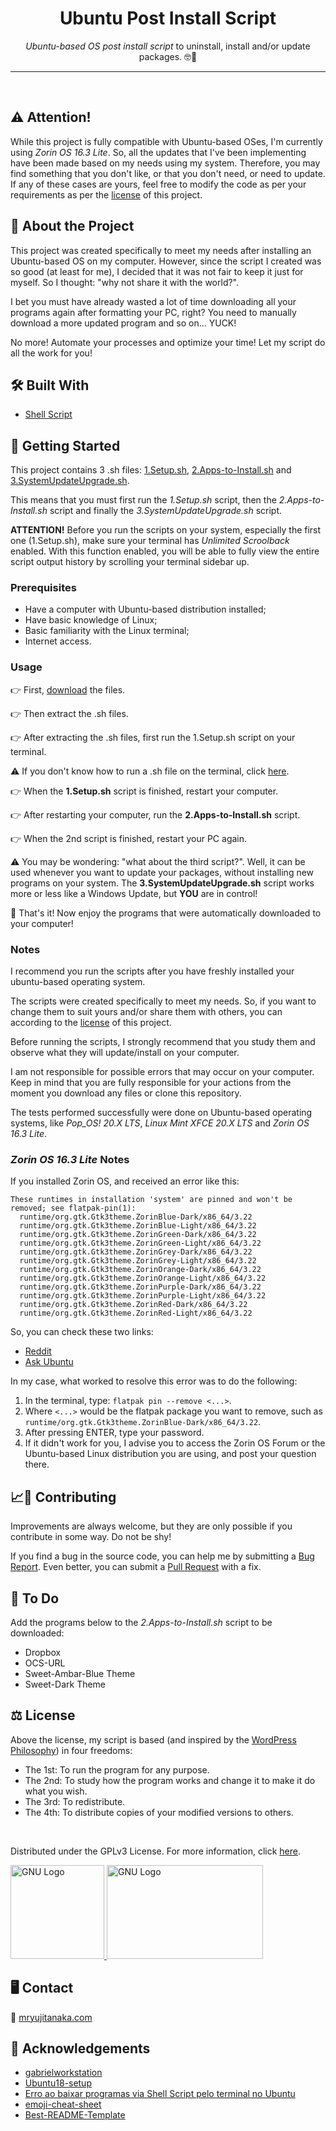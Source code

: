 <!-- Heading -->
<h1 align="center">Ubuntu Post Install Script</h1>
    <p align="center"><em>Ubuntu-based OS post install script</em> to uninstall, install and/or update packages. &#x1F913&#x1F596</p>

---

<br>

<h2><strong>&#9888 Attention!</strong></h2>
<p>While this project is fully compatible with Ubuntu-based OSes, I'm currently using <em>Zorin OS 16.3 Lite</em>. So, all the updates that I've been implementing have been made based on my needs using my system. Therefore, you may find something that you don't like, or that you don't need, or need to update. If any of these cases are yours, feel free to modify the code as per your requirements as per the <a href="https://github.com/mryujitanaka/Ubuntu-Post-Install-Script#-license">license</a> of this project.<p>

<!-- About The Project -->
<h2><strong>&#x1F9D0 About the Project</strong></h2>
    <p>This project was created specifically to meet my needs after installing an Ubuntu-based OS on my computer. However, since the script I created was so good (at least for me), I decided that it was not fair to keep it just for myself. So I thought: "why not share it with the world?".</p>
    <p>I bet you must have already wasted a lot of time downloading all your programs again after formatting your PC, right? You need to manually download a more updated program and so on... YUCK!</p>
    <p>No more! Automate your processes and optimize your time! Let my script do all the work for you!</p>

<!-- Built With -->
<h2><strong>&#x1F6E0 Built With</strong></h2>
    <ul>
        <li><a href="https://en.wikipedia.org/wiki/Shell_script">Shell Script</a></li>
    </ul>

<!-- Getting Started -->
<h2><strong>&#x1F3C1 Getting Started</strong></h2>
    <p>This project contains 3 .sh files: <a href="https://github.com/vyujitanaka/Ubuntu-Post-Install-Script/blob/master/1.Setup.sh">1.Setup.sh</a>, <a href="https://github.com/vyujitanaka/Ubuntu-Post-Install-Script/blob/master/2.Apps-to-Install.sh">2.Apps-to-Install.sh</a> and <a href="https://github.com/vyujitanaka/Ubuntu-Post-Install-Script/blob/master/3.SystemUpdateUpgrade.sh">3.SystemUpdateUpgrade.sh</a>.</p>
    <p>This means that you must first run the <em>1.Setup.sh</em> script, then the <em>2.Apps-to-Install.sh</em> script and finally the <em>3.SystemUpdateUpgrade.sh</em> script.</p>
    <p><strong>ATTENTION!</strong> Before you run the scripts on your system, especially the first one (1.Setup.sh), make sure your terminal has <em>Unlimited Scroolback</em> enabled. With this function enabled, you will be able to fully view the entire script output history by scrolling your terminal sidebar up.</p>

<!-- Prerequisites -->
<h3>Prerequisites</h3>
    <ul>
        <li>Have a computer with Ubuntu-based distribution installed;</li>
        <li>Have basic knowledge of Linux;</li>
        <li>Basic familiarity with the Linux terminal;</li>
        <li>Internet access.</li>
    </ul>

<!-- Usage Examples -->

### Usage

&#128073; First, [download](https://github.com/vyujitanaka/Ubuntu-Post-Install-Script/archive/refs/heads/master.zip) the files.

&#128073; Then extract the .sh files.

&#128073; After extracting the .sh files, first run the 1.Setup.sh script on your terminal.

⚠️ If you don't know how to run a .sh file on the terminal, click [here](https://askubuntu.com/questions/38661/how-do-i-run-sh-scripts).

&#128073; When the **1.Setup.sh** script is finished, restart your computer.

&#128073; After restarting your computer, run the **2.Apps-to-Install.sh** script.

&#128073; When the 2nd script is finished, restart your PC again.

⚠️ You may be wondering: "what about the third script?". Well, it can be used whenever you want to update your packages, without installing new programs on your system. The **3.SystemUpdateUpgrade.sh** script works more or less like a Windows Update, but **YOU** are in control!

&#127881; That's it! Now enjoy the programs that were automatically downloaded to your computer!

### Notes

I recommend you run the scripts after you have freshly installed your ubuntu-based operating system.

The scripts were created specifically to meet my needs. So, if you want to change them to suit yours and/or share them with others, you can according to the [license](https://github.com/mryujitanaka/Ubuntu-Post-Install-Script#-license) of this project.

Before running the scripts, I strongly recommend that you study them and observe what they will update/install on your computer.

I am not responsible for possible errors that may occur on your computer. Keep in mind that you are fully responsible for your actions from the moment you download any files or clone this repository.

The tests performed successfully were done on Ubuntu-based operating systems, like *Pop_OS! 20.X LTS*, _Linux Mint XFCE 20.X LTS_ and _Zorin OS 16.3 Lite_.

### _Zorin OS 16.3 Lite_ Notes

If you installed Zorin OS, and received an error like this:

```
These runtimes in installation 'system' are pinned and won't be removed; see flatpak-pin(1):
  runtime/org.gtk.Gtk3theme.ZorinBlue-Dark/x86_64/3.22
  runtime/org.gtk.Gtk3theme.ZorinBlue-Light/x86_64/3.22
  runtime/org.gtk.Gtk3theme.ZorinGreen-Dark/x86_64/3.22
  runtime/org.gtk.Gtk3theme.ZorinGreen-Light/x86_64/3.22
  runtime/org.gtk.Gtk3theme.ZorinGrey-Dark/x86_64/3.22
  runtime/org.gtk.Gtk3theme.ZorinGrey-Light/x86_64/3.22
  runtime/org.gtk.Gtk3theme.ZorinOrange-Dark/x86_64/3.22
  runtime/org.gtk.Gtk3theme.ZorinOrange-Light/x86_64/3.22
  runtime/org.gtk.Gtk3theme.ZorinPurple-Dark/x86_64/3.22
  runtime/org.gtk.Gtk3theme.ZorinPurple-Light/x86_64/3.22
  runtime/org.gtk.Gtk3theme.ZorinRed-Dark/x86_64/3.22
  runtime/org.gtk.Gtk3theme.ZorinRed-Light/x86_64/3.22
  ```
  
So, you can check these two links:

* [Reddit](https://www.reddit.com/r/flatpak/comments/zx1ilh/how_to_remove_pinned_packages/?rdt=42094)
* [Ask Ubuntu](https://askubuntu.com/questions/1488710/how-to-unpin-and-remove-specific-flatpak-packages)

In my case, what worked to resolve this error was to do the following:

1) In the terminal, type: `flatpak pin --remove <...>`.
2) Where `<...>` would be the flatpak package you want to remove, such as `runtime/org.gtk.Gtk3theme.ZorinBlue-Dark/x86_64/3.22`.
3) After pressing ENTER, type your password.
4) If it didn't work for you, I advise you to access the Zorin OS Forum or the Ubuntu-based Linux distribution you are using, and post your question there.

<!-- Contributing -->
<h2><strong>&#128200;&#129309; Contributing</strong></h2>
<p>Improvements are always welcome, but they are only possible if you contribute in some way. Do not be shy!</p>
<p>If you find a bug in the source code, you can help me by submitting a <a href="https://github.com/mryujitanaka/Ubuntu-Post-Install-Script/issues">Bug Report</a>. Even better, you can submit a <a href="https://github.com/mryujitanaka/Ubuntu-Post-Install-Script/pulls">Pull Request</a> with a fix.</p>

<!-- To Do -->
<h2><strong>&#128221; To Do</strong></h2>
<p>Add the programs below to the <em>2.Apps-to-Install.sh</em> script to be downloaded:</p>
<ul>
    <li>Dropbox</li>
    <li>OCS-URL</li>
    <li>Sweet-Ambar-Blue Theme</li>
    <li>Sweet-Dark Theme</li>
</ul>

<!-- License -->
<h2><strong>&#9878; License</strong></h2>
<p>Above the license, my script is based (and inspired by the <a href="https://mediatemple.net/blog/web-development-tech/wordpress-philosophy-four-freedoms/">WordPress Philosophy</a>) in four freedoms:</p>
<ul> 
    <li>The 1st: To run the program for any purpose.</li>
    <li>The 2nd: To study how the program works and change it to make it do what you wish.</li>
    <li>The 3rd: To redistribute.</li>
    <li>The 4th: To distribute copies of your modified versions to others.</li>
</ul>
<br>
<p>Distributed under the GPLv3 License. For more information, click <a href="https://github.com/vyujitanaka/Ubuntu-Post-Install-Script/blob/master/LICENSE">here</a>.<p>
<!-- License Logos -->
<p align = "left">
    <tr>
        <td>
            <a href="https://www.gnu.org/">
            <img src="images/GNU-Logo.png" alt="GNU Logo" width="150" height="150">
            </a>
        </td>
    </tr>
    <tr>
        <td>
            <a href="https://www.gnu.org/licenses/gpl-3.0.html">
            <img src="images/GPLv3-Logo.png" alt="GNU Logo" width="250" height="150">
            </a>
        </td>
    </tr>
</p>

<!-- Contact -->
<h2><strong>&#128421; Contact</strong></h2>

<p>&#128226; <a href="https://mryujitanaka.com/">mryujitanaka.com</a></p>

<!-- Acknowledgements-->
<h2><strong>&#129392; Acknowledgements</strong></h2>
    <ul>
        <li><a href="https://github.com/Diolinux/gabrielworkstation">gabrielworkstation</a></li>
        <li><a href="https://github.com/ChrisTitusTech/Ubuntu18-setup">Ubuntu18-setup</a></li>
        <li><a href="https://plus.diolinux.com.br/t/erro-ao-baixar-programas-via-shell-script-pelo-terminal-no-ubuntu/27328">Erro ao baixar programas via Shell Script pelo terminal no Ubuntu</a></li>
        <li><a href="https://github.com/ikatyang/emoji-cheat-sheet">emoji-cheat-sheet</a></li>
        <li><a href="https://github.com/othneildrew/Best-README-Template">Best-README-Template</a></li>
    </ul>
